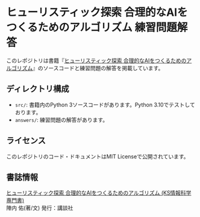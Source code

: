 # ヒューリスティック探索 合理的なAIをつくるためのアルゴリズム 練習問題解答

このレポジトリは書籍『[ヒューリスティック探索 合理的なAIをつくるためのアルゴリズム](https://www.amazon.co.jp/dp/4065392187)』のソースコードと練習問題の解答を掲載しています。


## ディレクトリ構成

- `src/`: 書籍内のPython 3ソースコードがあります。Python 3.10でテストしております。
- `answers/`: 練習問題の解答があります。


## ライセンス

このレポジトリのコード・ドキュメントはMIT Licenseで公開されています。

## 書誌情報

[ヒューリスティック探索 合理的なAIをつくるためのアルゴリズム (KS情報科学専門書)](https://www.hanmoto.com/bd/isbn/9784065392188)  
陣内 佑(著/文) 発行：講談社

